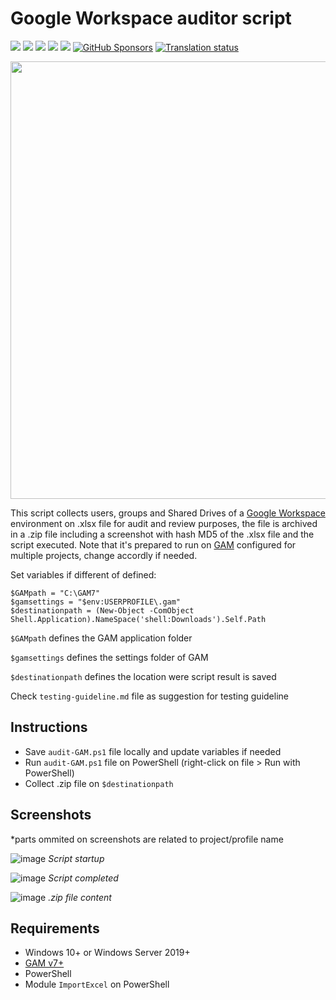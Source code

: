 # Google Workspace auditor script

<a target="_blank" href="https://github.com/ivancarlos-me/Google-Workspace-auditor"><img src="https://img.shields.io/github/stars/ivancarlos-me/Google-Workspace-auditor?style=flat" /></a> <a target="_blank" href="https://hub.docker.com/r/ivancarlos-me/Google-Workspace-auditor"><img src="https://img.shields.io/docker/pulls/ivancarlos-me/Google-Workspace-auditor" /></a> <a target="_blank" href="https://hub.docker.com/r/ivancarlos-me/Google-Workspace-auditor"><img src="https://img.shields.io/docker/v/ivancarlos-me/Google-Workspace-auditor/latest?label=docker%20image%20ver." /></a> <a target="_blank" href="https://github.com/ivancarlos-me/Google-Workspace-auditor"><img src="https://img.shields.io/github/last-commit/ivancarlos-me/Google-Workspace-auditor" /></a>  <a target="_blank" href="https://opencollective.com/Google-Workspace-auditor"><img src="https://opencollective.com/Google-Workspace-auditor/total/badge.svg?label=Open%20Collective%20Backers&color=brightgreen" /></a>
[![GitHub Sponsors](https://img.shields.io/github/sponsors/louislam?label=GitHub%20Sponsors)](https://github.com/sponsors/louislam) <a href="https://weblate.kuma.pet/projects/Google-Workspace-auditor/uptime-kumaGoogle-Workspace-auditor/">
<img src="https://weblate.kuma.pet/widgets/Google-Workspace-auditor/-/svg-badge.svg" alt="Translation status" />
</a>

<img src="https://user-images.githubusercontent.com/1336778/212262296-e6205815-ad62-488c-83ec-a5b0d0689f7c.jpg" width="700" alt="" />

This script collects users, groups and Shared Drives of a [Google Workspace](https://workspace.google.com/) environment on .xlsx file for audit and review purposes, the file is archived in a .zip file including a screenshot with hash MD5 of the .xlsx file and the script executed. Note that it's prepared to run on [GAM](https://github.com/GAM-team/GAM/) configured for multiple projects, change accordly if needed.

Set variables if different of defined:
```
$GAMpath = "C:\GAM7"
$gamsettings = "$env:USERPROFILE\.gam"
$destinationpath = (New-Object -ComObject Shell.Application).NameSpace('shell:Downloads').Self.Path
```

`$GAMpath` defines the GAM application folder

`$gamsettings` defines the settings folder of GAM

`$destinationpath` defines the location were script result is saved

Check `testing-guideline.md` file as suggestion for testing guideline

## Instructions

* Save `audit-GAM.ps1` file locally and update variables if needed
* Run `audit-GAM.ps1` file on PowerShell (right-click on file > Run with PowerShell)
* Collect .zip file on `$destinationpath`

## Screenshots
*parts ommited on screenshots are related to project/profile name

![image](https://github.com/user-attachments/assets/489b37e0-c042-4df2-9ac9-4f5871a8d95f)
*Script startup*

![image](https://github.com/user-attachments/assets/08cb9aab-cb7a-4444-bf1e-f32a518ba190)
*Script completed*

![image](https://github.com/user-attachments/assets/6d642c0c-dfd8-4810-b674-6280b81857ce)
*.zip file content*

## Requirements

* Windows 10+ or Windows Server 2019+
* [GAM v7+](https://github.com/GAM-team/GAM/)
* PowerShell
* Module `ImportExcel` on PowerShell
